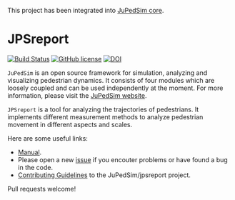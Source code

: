 This project has been integrated into [JuPedSim core](https://github.com/JuPedSim/jpscore).

# JPSreport

[![Build Status](https://travis-ci.com/JuPedSim/jpsreport.svg?branch=develop)](https://travis-ci.com/JuPedSim/jpsreport)
[![GitHub license](https://img.shields.io/badge/license-LGPL-blue.svg)](https://raw.githubusercontent.com/JuPedSim/jpsreport/master/LICENSE)
[![DOI](https://zenodo.org/badge/109670242.svg)](https://zenodo.org/badge/latestdoi/109670242)

`JuPedSim` is an open source framework for simulation, analyzing and visualizing pedestrian dynamics. It consists of four modules which are loosely coupled and can be used independently at the moment. For more information, please visit the [JuPedSim website](https://www.jupedsim.org).

`JPSreport` is a tool for analyzing the trajectories of pedestrians. It implements different measurement methods to analyze pedestrian movement in different aspects and scales.

Here are some useful links:

* [Manual](https://www.jupedsim.org/jpsreport/).
* Please open a new [issue](https://github.com/JuPedSim/jpsreport/issues) if you encouter problems or have found a bug in the code.
* [Contributing Guidelines](https://github.com/JuPedSim/jpsreport/blob/develop/CONTRIBUTING.md) to the JuPedSim/jpsreport project.

Pull requests welcome!

